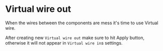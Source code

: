 # Virtual wire out

When the wires between the components are mess it's time to use Virtual wire.

After creating new `Virtual wire out` make sure to hit Apply button, otherwise it will not appear in `Virtual wire in`s settings.
